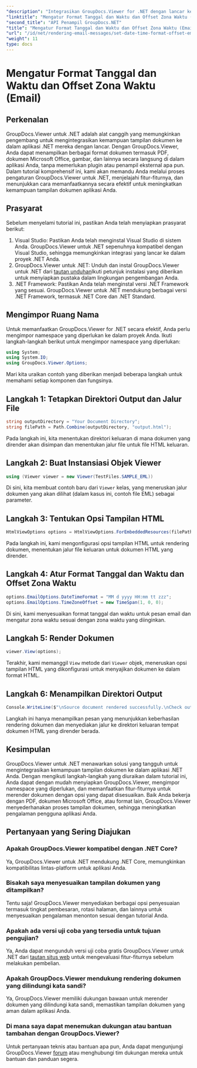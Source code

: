 ```yaml
---
"description": "Integrasikan GroupDocs.Viewer for .NET dengan lancar ke dalam aplikasi Anda untuk mendapatkan kemampuan tampilan dokumen yang canggih. Tingkatkan pengalaman pengguna dengan opsi yang dapat disesuaikan."
"linktitle": "Mengatur Format Tanggal dan Waktu dan Offset Zona Waktu (Email)"
"second_title": "API Penampil GroupDocs.NET"
"title": "Mengatur Format Tanggal dan Waktu dan Offset Zona Waktu (Email)"
"url": "/id/net/rendering-email-messages/set-date-time-format-offset-email/"
"weight": 11
type: docs
---
```

# Mengatur Format Tanggal dan Waktu dan Offset Zona Waktu (Email)


## Perkenalan
GroupDocs.Viewer untuk .NET adalah alat canggih yang memungkinkan pengembang untuk mengintegrasikan kemampuan tampilan dokumen ke dalam aplikasi .NET mereka dengan lancar. Dengan GroupDocs.Viewer, Anda dapat menampilkan berbagai format dokumen termasuk PDF, dokumen Microsoft Office, gambar, dan lainnya secara langsung di dalam aplikasi Anda, tanpa memerlukan plugin atau penampil eksternal apa pun. Dalam tutorial komprehensif ini, kami akan memandu Anda melalui proses pengaturan GroupDocs.Viewer untuk .NET, menjelajahi fitur-fiturnya, dan menunjukkan cara memanfaatkannya secara efektif untuk meningkatkan kemampuan tampilan dokumen aplikasi Anda.
## Prasyarat
Sebelum menyelami tutorial ini, pastikan Anda telah menyiapkan prasyarat berikut:
1. Visual Studio: Pastikan Anda telah menginstal Visual Studio di sistem Anda. GroupDocs.Viewer untuk .NET sepenuhnya kompatibel dengan Visual Studio, sehingga memungkinkan integrasi yang lancar ke dalam proyek .NET Anda.
2. GroupDocs.Viewer untuk .NET: Unduh dan instal GroupDocs.Viewer untuk .NET dari [tautan unduhan](https://releases.groupdocs.com/viewer/net/)Ikuti petunjuk instalasi yang diberikan untuk menyiapkan pustaka dalam lingkungan pengembangan Anda.
3. .NET Framework: Pastikan Anda telah menginstal versi .NET Framework yang sesuai. GroupDocs.Viewer untuk .NET mendukung berbagai versi .NET Framework, termasuk .NET Core dan .NET Standard.

## Mengimpor Ruang Nama
Untuk memanfaatkan GroupDocs.Viewer for .NET secara efektif, Anda perlu mengimpor namespace yang diperlukan ke dalam proyek Anda. Ikuti langkah-langkah berikut untuk mengimpor namespace yang diperlukan:

```csharp
using System;
using System.IO;
using GroupDocs.Viewer.Options;
```


Mari kita uraikan contoh yang diberikan menjadi beberapa langkah untuk memahami setiap komponen dan fungsinya.
## Langkah 1: Tetapkan Direktori Output dan Jalur File
```csharp
string outputDirectory = "Your Document Directory";
string filePath = Path.Combine(outputDirectory, "output.html");
```
Pada langkah ini, kita menentukan direktori keluaran di mana dokumen yang dirender akan disimpan dan menentukan jalur file untuk file HTML keluaran.
## Langkah 2: Buat Instansiasi Objek Viewer
```csharp
using (Viewer viewer = new Viewer(TestFiles.SAMPLE_EML))
```
Di sini, kita membuat contoh baru dari `Viewer` kelas, yang meneruskan jalur dokumen yang akan dilihat (dalam kasus ini, contoh file EML) sebagai parameter.
## Langkah 3: Tentukan Opsi Tampilan HTML
```csharp
HtmlViewOptions options = HtmlViewOptions.ForEmbeddedResources(filePath);
```
Pada langkah ini, kami mengonfigurasi opsi tampilan HTML untuk rendering dokumen, menentukan jalur file keluaran untuk dokumen HTML yang dirender.
## Langkah 4: Atur Format Tanggal dan Waktu dan Offset Zona Waktu
```csharp
options.EmailOptions.DateTimeFormat = "MM d yyyy HH:mm tt zzz";
options.EmailOptions.TimeZoneOffset = new TimeSpan(1, 0, 0);
```
Di sini, kami menyesuaikan format tanggal dan waktu untuk pesan email dan mengatur zona waktu sesuai dengan zona waktu yang diinginkan.
## Langkah 5: Render Dokumen
```csharp
viewer.View(options);
```
Terakhir, kami memanggil `View` metode dari `Viewer` objek, meneruskan opsi tampilan HTML yang dikonfigurasi untuk menyajikan dokumen ke dalam format HTML.
## Langkah 6: Menampilkan Direktori Output
```csharp
Console.WriteLine($"\nSource document rendered successfully.\nCheck output in {outputDirectory}.");
```
Langkah ini hanya menampilkan pesan yang menunjukkan keberhasilan rendering dokumen dan menyediakan jalur ke direktori keluaran tempat dokumen HTML yang dirender berada.

## Kesimpulan
GroupDocs.Viewer untuk .NET menawarkan solusi yang tangguh untuk mengintegrasikan kemampuan tampilan dokumen ke dalam aplikasi .NET Anda. Dengan mengikuti langkah-langkah yang diuraikan dalam tutorial ini, Anda dapat dengan mudah menyiapkan GroupDocs.Viewer, mengimpor namespace yang diperlukan, dan memanfaatkan fitur-fiturnya untuk merender dokumen dengan opsi yang dapat disesuaikan. Baik Anda bekerja dengan PDF, dokumen Microsoft Office, atau format lain, GroupDocs.Viewer menyederhanakan proses tampilan dokumen, sehingga meningkatkan pengalaman pengguna aplikasi Anda.
## Pertanyaan yang Sering Diajukan
### Apakah GroupDocs.Viewer kompatibel dengan .NET Core?
Ya, GroupDocs.Viewer untuk .NET mendukung .NET Core, memungkinkan kompatibilitas lintas-platform untuk aplikasi Anda.
### Bisakah saya menyesuaikan tampilan dokumen yang ditampilkan?
Tentu saja! GroupDocs.Viewer menyediakan berbagai opsi penyesuaian termasuk tingkat pembesaran, rotasi halaman, dan lainnya untuk menyesuaikan pengalaman menonton sesuai dengan tutorial Anda.
### Apakah ada versi uji coba yang tersedia untuk tujuan pengujian?
Ya, Anda dapat mengunduh versi uji coba gratis GroupDocs.Viewer untuk .NET dari [tautan situs web](https://releases.groupdocs.com/viewer/net/) untuk mengevaluasi fitur-fiturnya sebelum melakukan pembelian.
### Apakah GroupDocs.Viewer mendukung rendering dokumen yang dilindungi kata sandi?
Ya, GroupDocs.Viewer memiliki dukungan bawaan untuk merender dokumen yang dilindungi kata sandi, memastikan tampilan dokumen yang aman dalam aplikasi Anda.
### Di mana saya dapat menemukan dukungan atau bantuan tambahan dengan GroupDocs.Viewer?
Untuk pertanyaan teknis atau bantuan apa pun, Anda dapat mengunjungi GroupDocs.Viewer [forum](https://forum.groupdocs.com/c/viewer/9) atau menghubungi tim dukungan mereka untuk bantuan dan panduan segera.